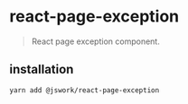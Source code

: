 # react-page-exception
> React page exception component.

## installation
```shell
yarn add @jswork/react-page-exception
```
